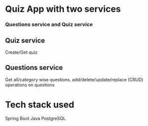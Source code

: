 # Quiz App with two services
### Questions service and Quiz service

## Quiz service
Create/Get quiz

## Questions service
Get all/category wise questions. add/delete/update/replace (CRUD) operations on questions

# Tech stack used
  Spring Boot
  Java 
  PostgreSQL
